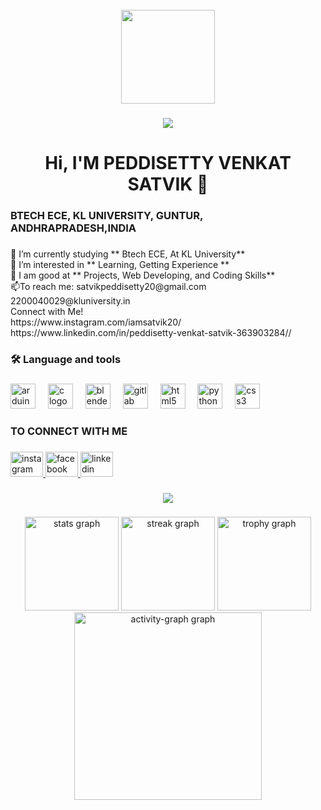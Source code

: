 <br clear="both">

<div align="center">
  <img height="150" src="https://user-images.githubusercontent.com/74038190/225813708-98b745f2-7d22-48cf-9150-083f1b00d6c9.gif"  />
</div>

###

<div align="center">
  <img src="https://visitor-badge.laobi.icu/badge?page_id=SATVIK202004.SATVIK202004&"  />
</div>

###

<h1 align="center">Hi, I'M PEDDISETTY VENKAT SATVIK 👋</h1>

###

<h3 align="left">BTECH ECE, KL UNIVERSITY, GUNTUR, ANDHRAPRADESH,INDIA</h3>

###

<p align="left">🔭 I’m currently studying ** Btech ECE, At KL University**<br>🌱 I’m interested in ** Learning, Getting Experience **<br>📝 I am good at ** Projects, Web Developing, and Coding Skills**<br>📫To reach me: satvikpeddisetty20@gmail.com<br>2200040029@kluniversity.in<br>Connect with Me!<br>https://www.instagram.com/iamsatvik20/<br>https://www.linkedin.com/in/peddisetty-venkat-satvik-363903284//</p>

###

<h3 align="left">🛠 Language and tools</h3>

###

<div align="left">
  <img src="https://skillicons.dev/icons?i=arduino" height="40" alt="arduino logo"  />
  <img width="12" />
  <img src="https://skillicons.dev/icons?i=c" height="40" alt="c logo"  />
  <img width="12" />
  <img src="https://skillicons.dev/icons?i=blender" height="40" alt="blender logo"  />
  <img width="12" />
  <img src="https://skillicons.dev/icons?i=gitlab" height="40" alt="gitlab logo"  />
  <img width="12" />
  <img src="https://skillicons.dev/icons?i=html" height="40" alt="html5 logo"  />
  <img width="12" />
  <img src="https://skillicons.dev/icons?i=py" height="40" alt="python logo"  />
  <img width="12" />
  <img src="https://skillicons.dev/icons?i=css" height="40" alt="css3 logo"  />
</div>

###

<h3 align="left">TO CONNECT WITH ME</h3>

###

<div align="left">
  <a href="https://www.instagram.com/iamsatvik20/" target="_blank">
    <img src="https://raw.githubusercontent.com/maurodesouza/profile-readme-generator/master/src/assets/icons/social/instagram/default.svg" width="52" height="40" alt="instagram logo"  />
  </a>
  <a href="https://www.facebook.com/profile.php?id=100094118957923" target="_blank">
    <img src="https://raw.githubusercontent.com/maurodesouza/profile-readme-generator/master/src/assets/icons/social/facebook/default.svg" width="52" height="40" alt="facebook logo"  />
  </a>
  <a href="https://www.linkedin.com/in/peddisetty-venkat-satvik-363903284/" target="_blank">
    <img src="https://raw.githubusercontent.com/maurodesouza/profile-readme-generator/master/src/assets/icons/social/linkedin/default.svg" width="52" height="40" alt="linkedin logo"  />
  </a>
</div>

###

<div align="center">
  <img src="https://profile-counter.glitch.me/SATVIK202004/count.svg?"  />
</div>

###

<div align="center">
  <img src="https://github-readme-stats.vercel.app/api?username=SATVIK202004&hide_title=false&hide_rank=false&show_icons=true&include_all_commits=true&count_private=true&disable_animations=false&theme=gruvbox&locale=en&hide_border=false&order=1&custom_title=C" height="150" alt="stats graph"  />
  <img src="https://streak-stats.demolab.com?user=SATVIK202004&locale=en&mode=daily&theme=prussian&hide_border=false&border_radius=5&order=3" height="150" alt="streak graph"  />
  <img src="https://github-profile-trophy.vercel.app?username=SATVIK202004&theme=radical&column=-1&row=1&margin-w=8&margin-h=8&no-bg=false&no-frame=false&order=4" height="150" alt="trophy graph"  />
  <img src="https://github-readme-activity-graph.vercel.app/graph?username=SATVIK202004&radius=16&theme=synthwave-84&area=true&order=5&bg_color=red" height="300" alt="activity-graph graph"  />
</div>

###
